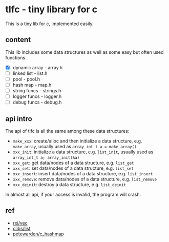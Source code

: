 # tlfc - tiny library for c

This is a tiny lib for c, implemented easily.

## content

This lib includes some data structures as well as some easy but often used functions

+ [x] dynamic array - array.h
+ [ ] linked list   - list.h
+ [ ] pool          - pool.h
+ [ ] hash map      - map.h
+ [ ] string funcs  - strings.h
+ [ ] logger funcs  - logger.h
+ [ ] debug funcs   - debug.h

## api intro

The api of tlfc is all the same among these data structures:

+ `make_xxx`: create/alloc and then initialize a data structure, e.g. `make_array`, usually used as `array_int_t a = make_array()`
+ `xxx_init`: initialize a data structure, e.g. `list_init`, usually used as `array_int_t a; array_init(&a)`
+ `xxx_get`: get data/nodes of a data structure, e.g. `list_get`
+ `xxx_set`: set data/nodes of a data structure, e.g. `list_set`
+ `xxx_insert`: insert data/nodes of a data structure, e.g. `list_insert`
+ `xxx_remove`: remove data/nodes of a data structure, e.g. `list_remove`
+ `xxx_deinit`: destroy a data structure, e.g. `list_deinit`

In almost all api, if your access is invalid, the program will crash.

## ref

+ [rxi/vec](https://github.com/rxi/vec)
+ [clibs/list](https://github.com/clibs/list)
+ [petewarden/c_hashmap](https://github.com/petewarden/c_hashmap)